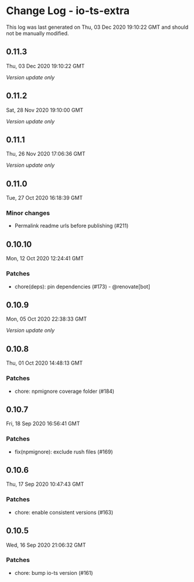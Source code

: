 # Change Log - io-ts-extra

This log was last generated on Thu, 03 Dec 2020 19:10:22 GMT and should not be manually modified.

## 0.11.3
Thu, 03 Dec 2020 19:10:22 GMT

_Version update only_

## 0.11.2
Sat, 28 Nov 2020 19:10:00 GMT

_Version update only_

## 0.11.1
Thu, 26 Nov 2020 17:06:36 GMT

_Version update only_

## 0.11.0
Tue, 27 Oct 2020 16:18:39 GMT

### Minor changes

- Permalink readme urls before publishing (#211)

## 0.10.10
Mon, 12 Oct 2020 12:24:41 GMT

### Patches

- chore(deps): pin dependencies (#173) - @renovate[bot]

## 0.10.9
Mon, 05 Oct 2020 22:38:33 GMT

_Version update only_

## 0.10.8
Thu, 01 Oct 2020 14:48:13 GMT

### Patches

- chore: npmignore coverage folder (#184)

## 0.10.7
Fri, 18 Sep 2020 16:56:41 GMT

### Patches

- fix(npmignore): exclude rush files (#169)

## 0.10.6
Thu, 17 Sep 2020 10:47:43 GMT

### Patches

- chore: enable consistent versions (#163)

## 0.10.5
Wed, 16 Sep 2020 21:06:32 GMT

### Patches

- chore: bump io-ts version (#161)

